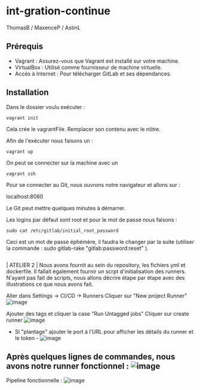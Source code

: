 # int-gration-continue

ThomasB / MaxenceP / AstinL

## Prérequis

- Vagrant : Assurez-vous que Vagrant est installé sur votre machine.
- VirtualBox : Utilisé comme fournisseur de machine virtuelle.
- Accès à Internet : Pour télécharger GitLab et ses dépendances.


## Installation

Dans le dossier voulu exécuter :
```
vagrant init
```
Cela crée le vagrantFile. Remplacer son contenu avec le nôtre.

Afin de l'exécuter nous faisons un : 
```
vagrant up
```

On peut se connecter sur la machine avec un 
```
vagrant ssh
```
Pour se connecter au Git, nous ouvrons notre navigateur et allons sur :

localhost:8080

Le Git peut mettre quelques minutes à démarrer.

Les logins par défaut sont root et pour le mot de passe nous faisons :
```
sudo cat /etc/gitlab/initial_root_password
```
Ceci est un mot de passe éphémère, il faudra le changer par la suite (utiliser la commande : sudo gitlab-rake "gitlab:password:reset" ).
```
```
| ATELIER 2 |
Nous avons fournit au sein du repository, les fichiers yml et dockerfile. 
Il fallait également fournir un scrpt d'initialisation des runners. N'ayant pas fait de scripts, nous allons décrire étape par étape avec des illustrations ce que nous avons fait.

Aller dans Settings -> CI/CD -> Runners
Cliquer sur "New project Runner"
![image](https://github.com/user-attachments/assets/6ea23761-b88a-4fd9-bdad-5db6f7ddf9ba)

Ajouter des tags et cliquer la case "Run Untagged jobs"
Cliquer sur create runner
![image](https://github.com/user-attachments/assets/db647ad7-24cc-4da3-a755-bf12358409be)

 - Si "plantage" ajouter le port à l'URL pour afficher les détails du runner et le token -
![image](https://github.com/user-attachments/assets/d6cb20d0-8993-4ee4-bef4-400632616e18)

Après quelques lignes de commandes, nous avons notre runner fonctionnel : 
![image](https://github.com/user-attachments/assets/2157dc87-f5db-4613-bca1-3b597c4caacd)
----
Pipeline fonctionnelle : 
![image](https://github.com/user-attachments/assets/eca65ebd-0e1e-4ec8-a7b2-b6159fb2decc)


